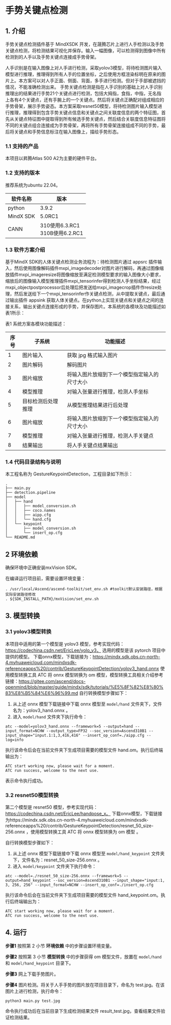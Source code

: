 # 手势关键点检测
## 1. 介绍
手势关键点检测插件基于 MindXSDK 开发，在晟腾芯片上进行人手检测以及手势关键点检测，将检测结果可视化并保存。输入一幅图像，可以检测得到图像中所有检测到的人手以及手势关键点连接成手势骨架。

人手识别是在输入图像上对人手进行检测，采取yolov3模型，将待检测图片输入模型进行推理，推理得到所有人手的位置坐标，之后使用方框渲染标明在原来的图片上。本方案可以对人手正面、侧面、背面，多手进行检测。但对于手部被遮挡的情况，不能准确检测出来。
手势关键点检测是指在人手识别的基础上对人手识别推理出的结果进行手势21个关键点进行检测，包括大拇指，食指，中指，无名指上各有4个关键点，还有手腕上的一个关键点。然后将关键点正确配对组成相应的手势骨架，展示手势姿态。本方案采取resnet50模型，将待检测图片输入模型进行推理，推理得到包含手势关键点信息和关键点之间关联度信息的两个特征图，首先从关键点特征图中提取得到所有候选手势关键点，然后结合关联度信息特征图将不同的关键点组合连接成为手势骨架，再将所有手势骨架连接组成不同的手势，最后将关键点和手势信息标注在输入图像上，描绘手势形态。


### 1.1 支持的产品

本项目以昇腾Atlas 500 A2为主要的硬件平台。



### 1.2 支持的版本

推荐系统为ubuntu 22.04。

| 软件名称 | 版本   |
| -------- | ------ |
| python    | 3.9.2     | 
| MindX SDK     |    5.0RC1    |
| CANN | 310使用6.3.RC1<br>310B使用6.2.RC1 |


### 1.3 软件方案介绍

基于MindX SDK的人体关键点检测业务流程为：待检测图片通过 appsrc 插件输入，然后使用图像解码插件mxpi_imagedecoder对图片进行解码，再通过图像缩放插件mxpi_imageresize将图像缩放至满足检测模型要求的输入图像大小要求，缩放后的图像输入模型推理插件mxpi_tensorinfer得到检测人手坐标结果，经过mxpi_objectpostprocessor后处理后把发送给mxpi_imagecrop插件作resize处理，然后发送给下一个mxpi_tensorinfer作关键点检测，从中提取关键点，最后通过输出插件 appsink 获取人体关键点。在python上实现关键点和关键点之间的连接关系，输出关键点连接形成的手势，并保存图片。本系统的各模块及功能描述如表1所示：

表1 系统方案各模块功能描述：

| 序号 | 子系统 | 功能描述     |
| ---- | ------ | ------------ |
| 1    | 图片输入    | 获取 jpg 格式输入图片 |
| 2    | 图片解码    | 解码图片 |
| 3    | 图片缩放    | 将输入图片放缩到下一个模型指定输入的尺寸大小 |
| 4    | 模型推理    | 对输入张量进行推理，检测人手坐标 |
| 5    | 目标检测后处理推理    | 从模型推理结果进行后处理 |
| 6    | 图片缩放    | 将输入图片放缩到下一个模型指定输入的尺寸大小 |
| 7    | 模型推理    | 对输入张量进行推理，检测人手关键点 |
| 8    | 结果输出    | 将人手关键点结果输出|


### 1.4 代码目录结构与说明

本工程名称为 GestureKeypointDetection，工程目录如下所示：
```
.
├── main.py
├── detection.pipeline
├── model
│   ├── hand
│   │   ├── model_conversion.sh
│   │   ├── coco.names
│   │   ├── aipp.cfg
│   │   └── hand.cfg
│   └── keypoint
│       ├── model_conversion.sh
│       └── insert_op.cfg
└── README.md
```


## 2 环境依赖

确保环境中正确安装mxVision SDK。

在编译运行项目前，需要设置环境变量：
```
. /usr/local/Ascend/ascend-toolkit/set_env.sh #toolkit默认安装路径，根据实际安装路径修改
. ${SDK_INSTALL_PATH}/mxVision/set_env.sh
```


## 3. 模型转换
### 3.1 yolov3模型转换
本项目中适用的第一个模型是 yolov3 模型，参考实现代码：https://codechina.csdn.net/EricLee/yolo_v3， 选用的模型是该 pytorch 项目中提供的模型。
下载onnx模型，下载链接为：https://mindx.sdk.obs.cn-north-4.myhuaweicloud.com/mindxsdk-referenceapps%20/contrib/GestureKeypointDetection/yolov3_hand.onnx
使用模型转换工具 ATC 将 onnx 模型转换为 om 模型，模型转换工具相关介绍参考链接：https://gitee.com/ascend/docs-openmind/blob/master/guide/mindx/sdk/tutorials/%E5%8F%82%E8%80%83%E8%B5%84%E6%96%99.md
自行转换模型步骤如下：
1. 从上述 onnx 模型下载链接中下载 onnx 模型至 ``model/hand`` 文件夹下，文件名为：yolov3_hand.onnx 。
2. 进入 ``model/hand`` 文件夹下执行命令：
```
atc --model=yolov3_hand.onnx --framework=5 --output=hand --input_format=NCHW --output_type=FP32 --soc_version=Ascend310B1 --input_shape="input.1:1,3,416,416" --insert_op_conf=./aipp.cfg --log=info
```
执行该命令后会在当前文件夹下生成项目需要的模型文件 hand.om。执行后终端输出为：
```
ATC start working now, please wait for a moment.
ATC run success, welcome to the next use.
```
表示命令执行成功。

### 3.2 resnet50模型转换

第二个模型是 resnet50 模型，参考实现代码：https://codechina.csdn.net/EricLee/handpose_x。
下载onnx模型，下载链接为https://mindx.sdk.obs.cn-north-4.myhuaweicloud.com/mindxsdk-referenceapps%20/contrib/GestureKeypointDetection/resnet_50_size-256.onnx ，使用模型转换工具 ATC 将 onnx 模型转换为 om 模型 。

自行转换模型步骤如下：
1. 从上述 onnx 模型下载链接中下载 onnx 模型至 ``model/hand_keypoint`` 文件夹下，文件名为：resnet_50_size-256.onnx 。
2. 进入 ``model/keypoint`` 文件夹下执行命令：
```
atc --model=./resnet_50_size-256.onnx --framework=5 --output=hand_keypoint --soc_version=Ascend310B1 --input_shape="input:1, 3, 256, 256" --input_format=NCHW --insert_op_conf=./insert_op.cfg
```
执行该命令后会在当前文件夹下生成项目需要的模型文件 hand_keypoint.om。执行后终端输出为：
```
ATC start working now, please wait for a moment.
ATC run success, welcome to the next use.
```

## 4. 运行

**步骤1** 按照第 2 小节 **环境依赖** 中的步骤设置环境变量。

**步骤2** 按照第 3 小节 **模型转换** 中的步骤获得 om 模型文件，放置在 ``model/hand`` 和 ``model/hand_keypoint`` 目录下。

**步骤3** 网上下载手势图片。

**步骤4** 图片检测。将关于人手手势的图片放在项目目录下，命名为 test.jpg。在该图片上进行检测，执行命令：
```
python3 main.py test.jpg
```
命令执行成功后在当前目录下生成检测结果文件 result_test.jpg，查看结果文件验证检测结果。
